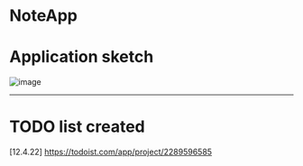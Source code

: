 # NoteApp
# Application sketch

![image](https://user-images.githubusercontent.com/95710591/163033282-d9fa0a3c-08a0-47cf-bdf2-3804ebb0fbdd.png)
___

# TODO list created 
[12.4.22]
https://todoist.com/app/project/2289596585

